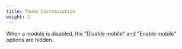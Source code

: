 ```yaml
---
title: Theme Customization
weight: 1
---
```


When a module is disabled, the "Disable mobile" and "Enable mobile" options are hidden.
